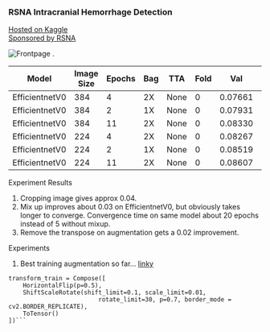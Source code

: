 ### RSNA Intracranial Hemorrhage Detection
  
[Hosted on Kaggle](https://www.kaggle.com/c/rsna-intracranial-hemorrhage-detection/overview)  
[Sponsored by RSNA](https://www.rsna.org/)   
   
![Frontpage](https://www.researchgate.net/profile/Sandiya_Bindroo/publication/326537078/figure/fig1/AS:650818105663489@1532178536539/Magnetic-resonance-imaging-MRI-of-the-brain-showing-scattered-punctate-infarcts-in-the.png) . 

| Model          |Image Size|Epochs|Bag|TTA |Fold|Val     |LB    |Comment                          |
| ---------------|----------|------|---|----|----|--------|------|---------------------------------|
| EfficientnetV0 |384       |4     |2X |None|0   |0.07661 |0.085 |                                 |
| EfficientnetV0 |384       |2     |1X |None|0   |0.07931 |0.088 |                                 |
| EfficientnetV0 |384       |11    |2X |None|0   |0.08330 |0.093 |                                 |
| EfficientnetV0 |224       |4     |2X |None|0   |0.08267 |????  |                                 |
| EfficientnetV0 |224       |2     |1X |None|0   |0.08519 |????  |                                 |
| EfficientnetV0 |224       |11    |2X |None|0   |0.08607 |????  |                                 |

Experiment Results
1. Cropping image gives approx 0.04. 
2. Mix up improves about 0.03 on EfficientnetV0, but obviously takes longer to converge. Convergence time on same model about 20 epochs instead of 5 without mixup. 
3. Remove the transpose on augmentation gets a 0.02 improvement. 

Experiments
1. Best training augmentation so far... [linky](https://github.com/darraghdog/rsna/blob/a3a50331955be5f3443e548e692a29d041d24cfe/scripts/efficientnetb0v7/trainorig.py#L210)
```
transform_train = Compose([
    HorizontalFlip(p=0.5),
    ShiftScaleRotate(shift_limit=0.1, scale_limit=0.01, 
                         rotate_limit=30, p=0.7, border_mode = cv2.BORDER_REPLICATE),
    ToTensor()
])```

